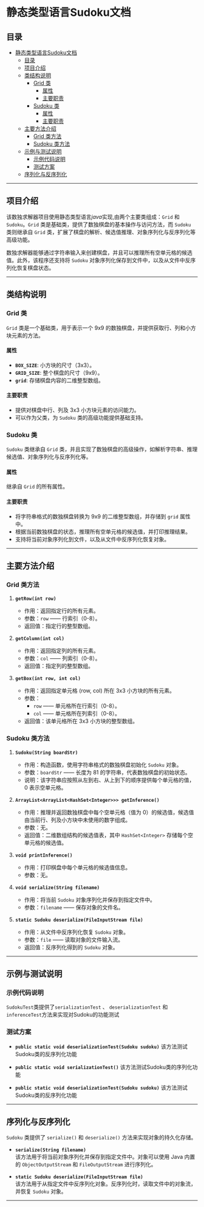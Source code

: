 # 静态类型语言Sudoku文档

## 目录
- [静态类型语言Sudoku文档](#静态类型语言sudoku文档)
  - [目录](#目录)
  - [项目介绍](#项目介绍)
  - [类结构说明](#类结构说明)
    - [Grid 类](#grid-类)
      - [属性](#属性)
      - [主要职责](#主要职责)
    - [Sudoku 类](#sudoku-类)
      - [属性](#属性-1)
      - [主要职责](#主要职责-1)
  - [主要方法介绍](#主要方法介绍)
    - [Grid 类方法](#grid-类方法)
    - [Sudoku 类方法](#sudoku-类方法)
  - [示例与测试说明](#示例与测试说明)
    - [示例代码说明](#示例代码说明)
    - [测试方案](#测试方案)
  - [序列化与反序列化](#序列化与反序列化)

---

## 项目介绍

该数独求解器项目使用静态类型语言*java*实现,由两个主要类组成：`Grid` 和 `Sudoku`。`Grid` 类是基础类，提供了数独棋盘的基本操作与访问方法，而 `Sudoku` 类则继承自 `Grid` 类，扩展了棋盘的解析、候选值推理、对象序列化与反序列化等高级功能。

数独求解器能够通过字符串输入来创建棋盘，并且可以推理所有空单元格的候选值。此外，该程序还支持将 `Sudoku` 对象序列化保存到文件中，以及从文件中反序列化恢复棋盘状态。

---

## 类结构说明

### Grid 类

`Grid` 类是一个基础类，用于表示一个 9x9 的数独棋盘，并提供获取行、列和小方块元素的方法。

#### 属性
- **`BOX_SIZE`**: 小方块的尺寸（3x3）。
- **`GRID_SIZE`**: 整个棋盘的尺寸（9x9）。
- **`grid`**: 存储棋盘内容的二维整型数组。

#### 主要职责
- 提供对棋盘中行、列及 3x3 小方块元素的访问能力。
- 可以作为父类，为 `Sudoku` 类的高级功能提供基础支持。

### Sudoku 类

`Sudoku` 类继承自 `Grid` 类，并且实现了数独棋盘的高级操作，如解析字符串、推理候选值、对象序列化与反序列化等。

#### 属性
继承自 `Grid` 的所有属性。

#### 主要职责
- 将字符串格式的数独棋盘转换为 9x9 的二维整型数组，并存储到 `grid` 属性中。
- 根据当前数独棋盘的状态，推理所有空单元格的候选值，并打印推理结果。
- 支持将当前对象序列化到文件，以及从文件中反序列化恢复对象。

---

## 主要方法介绍

### Grid 类方法

1. **`getRow(int row)`**  
   - 作用：返回指定行的所有元素。
   - 参数：`row` —— 行索引（0-8）。
   - 返回值：指定行的整型数组。

2. **`getColumn(int col)`**  
   - 作用：返回指定列的所有元素。
   - 参数：`col` —— 列索引（0-8）。
   - 返回值：指定列的整型数组。

3. **`getBox(int row, int col)`**  
   - 作用：返回指定单元格 (row, col) 所在 3x3 小方块的所有元素。
   - 参数：
     - `row` —— 单元格所在行索引（0-8）。
     - `col` —— 单元格所在列索引（0-8）。
   - 返回值：该单元格所在 3x3 小方块的整型数组。

### Sudoku 类方法

1. **`Sudoku(String boardStr)`**  
   - 作用：构造函数，使用字符串格式的数独棋盘初始化 `Sudoku` 对象。
   - 参数：`boardStr` —— 长度为 81 的字符串，代表数独棋盘的初始状态。
   - 说明：该字符串应按照从左到右、从上到下的顺序提供每个单元格的值，0 表示空单元格。

2. **`ArrayList<ArrayList<HashSet<Integer>>> getInference()`**  
   - 作用：推理并返回数独棋盘中每个空单元格（值为 0）的候选值，候选值由当前行、列及小方块中未使用的数字组成。
   - 参数：无。
   - 返回值：二维数组结构的候选值表，其中 `HashSet<Integer>` 存储每个空单元格的候选值。

3. **`void printInference()`**  
   - 作用：打印棋盘中每个单元格的候选值信息。
   - 参数：无。

4. **`void serialize(String filename)`**  
   - 作用：将当前 `Sudoku` 对象序列化并保存到指定文件中。
   - 参数：`filename` —— 保存对象的文件名。

5. **`static Sudoku deserialize(FileInputStream file)`**  
   - 作用：从文件中反序列化恢复 `Sudoku` 对象。
   - 参数：`file` —— 读取对象的文件输入流。
   - 返回值：反序列化得到的 `Sudoku` 对象。

---

## 示例与测试说明

### 示例代码说明
`SudokuTest`类提供了`serializationTest` 、 `deserializationTest` 和 `inferenceTest`方法来实现对Sudoku的功能测试

### 测试方案
- **`public static void deserializationTest(Sudoku sudoku)`**
  该方法测试Sudoku类的反序列化功能

- **`public static void serializationTest()`**
  该方法测试Sudoku类的序列化功能

- **`public static void deserializationTest(Sudoku sudoku)`**
  该方法测试Sudoku类的反序列化功能

---

## 序列化与反序列化

`Sudoku` 类提供了 `serialize()` 和 `deserialize()` 方法来实现对象的持久化存储。

- **`serialize(String filename)`**  
  该方法用于将当前对象序列化并保存到指定文件中。对象可以使用 Java 内置的 `ObjectOutputStream` 和 `FileOutputStream` 进行序列化。

- **`static Sudoku deserialize(FileInputStream file)`**  
  该方法用于从指定文件中反序列化对象。反序列化时，读取文件中的对象流，并恢复 `Sudoku` 对象。

---